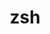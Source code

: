 ---
title: "zsh"
layout: cache
categories: [package, develop-2024-06-09]
meta: {"versions": ["5.9"], "compilers": ["cce@=15.0.1", "gcc@=10.3.0", "gcc@=11.4.0", "gcc@=9.4.0", "oneapi@=2024.0.0"], "oss": ["rhel8", "sle_hpc15", "ubuntu20.04", "ubuntu22.04"], "platforms": ["linux"], "targets": ["neoverse_v1", "neoverse_v2", "ppc64le", "x86_64_v3", "x86_64_v4", "zen4"], "stacks": ["e4s", "e4s-cray-rhel", "e4s-cray-sles", "e4s-neoverse-v2", "e4s-neoverse_v1", "e4s-oneapi", "e4s-power", "root"], "num_specs": 7, "num_specs_by_stack": {"root": 7, "e4s-neoverse-v2": 1, "e4s": 1, "e4s-oneapi": 1, "e4s-power": 1, "e4s-cray-sles": 1, "e4s-neoverse_v1": 1, "e4s-cray-rhel": 1}}
spec_details: [{"hash": "byu24ssppdnf4x7rs67dvyebzlbva6ev", "compiler": "gcc@=11.4.0", "versions": ["5.9"], "os": "ubuntu22.04", "platform": "linux", "target": "neoverse_v2", "variants": ["build_system=autotools", "~etcdir", "~lmod", "+skip-tcsetpgrp-test"], "stacks": ["root", "e4s-neoverse-v2"], "size": "-", "tarball": "https://binaries.spack.io/releases/develop-2024-06-09/build_cache/linux-ubuntu22.04-neoverse_v2/gcc-11.4.0/zsh-5.9/linux-ubuntu22.04-neoverse_v2-gcc-11.4.0-zsh-5.9-byu24ssppdnf4x7rs67dvyebzlbva6ev.spack"}, {"hash": "vflkkthlishzvfyygdrdiaxr5c3fpghn", "compiler": "gcc@=11.4.0", "versions": ["5.9"], "os": "ubuntu22.04", "platform": "linux", "target": "x86_64_v3", "variants": ["build_system=autotools", "~etcdir", "~lmod", "+skip-tcsetpgrp-test"], "stacks": ["root", "e4s"], "size": "-", "tarball": "https://binaries.spack.io/releases/develop-2024-06-09/build_cache/linux-ubuntu22.04-x86_64_v3/gcc-11.4.0/zsh-5.9/linux-ubuntu22.04-x86_64_v3-gcc-11.4.0-zsh-5.9-vflkkthlishzvfyygdrdiaxr5c3fpghn.spack"}, {"hash": "wpq7ezohp5cj3cwhp6y5h6gappuyfcsf", "compiler": "oneapi@=2024.0.0", "versions": ["5.9"], "os": "ubuntu22.04", "platform": "linux", "target": "x86_64_v3", "variants": ["build_system=autotools", "~etcdir", "~lmod", "+skip-tcsetpgrp-test"], "stacks": ["root", "e4s-oneapi"], "size": "-", "tarball": "https://binaries.spack.io/releases/develop-2024-06-09/build_cache/linux-ubuntu22.04-x86_64_v3/oneapi-2024.0.0/zsh-5.9/linux-ubuntu22.04-x86_64_v3-oneapi-2024.0.0-zsh-5.9-wpq7ezohp5cj3cwhp6y5h6gappuyfcsf.spack"}, {"hash": "esh7mrfl6bpmukj377p4tllkt76avlav", "compiler": "gcc@=9.4.0", "versions": ["5.9"], "os": "ubuntu20.04", "platform": "linux", "target": "ppc64le", "variants": ["build_system=autotools", "~etcdir", "~lmod", "+skip-tcsetpgrp-test"], "stacks": ["root", "e4s-power"], "size": "-", "tarball": "https://binaries.spack.io/releases/develop-2024-06-09/build_cache/linux-ubuntu20.04-ppc64le/gcc-9.4.0/zsh-5.9/linux-ubuntu20.04-ppc64le-gcc-9.4.0-zsh-5.9-esh7mrfl6bpmukj377p4tllkt76avlav.spack"}, {"hash": "t4qyblfk3a5xljc3eckjv646gjc5xre4", "compiler": "gcc@=10.3.0", "versions": ["5.9"], "os": "sle_hpc15", "platform": "linux", "target": "x86_64_v4", "variants": ["build_system=autotools", "~etcdir", "~lmod", "+skip-tcsetpgrp-test"], "stacks": ["root", "e4s-cray-sles"], "size": "-", "tarball": "https://binaries.spack.io/releases/develop-2024-06-09/build_cache/linux-sle_hpc15-x86_64_v4/gcc-10.3.0/zsh-5.9/linux-sle_hpc15-x86_64_v4-gcc-10.3.0-zsh-5.9-t4qyblfk3a5xljc3eckjv646gjc5xre4.spack"}, {"hash": "eaiz2ai3afiq2tnanxcgsdnbd7iob5wy", "compiler": "gcc@=11.4.0", "versions": ["5.9"], "os": "ubuntu22.04", "platform": "linux", "target": "neoverse_v1", "variants": ["build_system=autotools", "~etcdir", "~lmod", "+skip-tcsetpgrp-test"], "stacks": ["root", "e4s-neoverse_v1"], "size": "-", "tarball": "https://binaries.spack.io/releases/develop-2024-06-09/build_cache/linux-ubuntu22.04-neoverse_v1/gcc-11.4.0/zsh-5.9/linux-ubuntu22.04-neoverse_v1-gcc-11.4.0-zsh-5.9-eaiz2ai3afiq2tnanxcgsdnbd7iob5wy.spack"}, {"hash": "377x4i3zabi6l5tjhgmli4jsvnwqsozw", "compiler": "cce@=15.0.1", "versions": ["5.9"], "os": "rhel8", "platform": "linux", "target": "zen4", "variants": ["build_system=autotools", "~etcdir", "~lmod", "+skip-tcsetpgrp-test"], "stacks": ["root", "e4s-cray-rhel"], "size": "-", "tarball": "https://binaries.spack.io/releases/develop-2024-06-09/build_cache/linux-rhel8-zen4/cce-15.0.1/zsh-5.9/linux-rhel8-zen4-cce-15.0.1-zsh-5.9-377x4i3zabi6l5tjhgmli4jsvnwqsozw.spack"}]
---